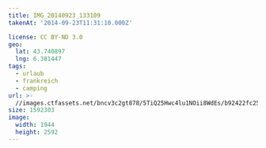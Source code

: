 ```yaml
---
title: IMG_20140923_133109
takenAt: '2014-09-23T11:31:10.000Z'

license: CC BY-ND 3.0
geo:
  lat: 43.740897
  lng: 6.381447
tags:
  - urlaub
  - frankreich
  - camping
url: >-
  //images.ctfassets.net/bncv3c2gt878/5TiQ25Hwc4lu1NOii8WdEs/b92422fc25c79edf744ca324a750eaf3/img_20140923_133109_28313116055_o
size: 1592303
image:
  width: 1944
  height: 2592
---
```

